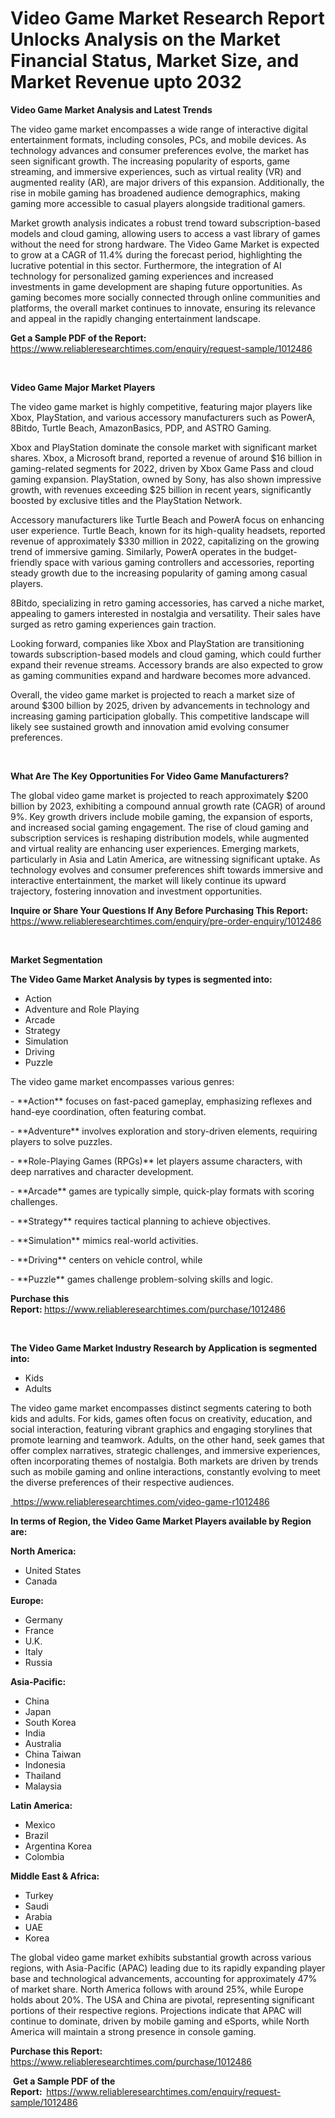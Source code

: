 <p><h1>Video Game Market Research Report Unlocks Analysis on the Market Financial Status, Market Size, and Market Revenue upto 2032</h1></p><p><strong>Video Game Market Analysis and Latest Trends</strong></p>
<p><p>The video game market encompasses a wide range of interactive digital entertainment formats, including consoles, PCs, and mobile devices. As technology advances and consumer preferences evolve, the market has seen significant growth. The increasing popularity of esports, game streaming, and immersive experiences, such as virtual reality (VR) and augmented reality (AR), are major drivers of this expansion. Additionally, the rise in mobile gaming has broadened audience demographics, making gaming more accessible to casual players alongside traditional gamers.</p><p>Market growth analysis indicates a robust trend toward subscription-based models and cloud gaming, allowing users to access a vast library of games without the need for strong hardware. The Video Game Market is expected to grow at a CAGR of 11.4% during the forecast period, highlighting the lucrative potential in this sector. Furthermore, the integration of AI technology for personalized gaming experiences and increased investments in game development are shaping future opportunities. As gaming becomes more socially connected through online communities and platforms, the overall market continues to innovate, ensuring its relevance and appeal in the rapidly changing entertainment landscape.</p></p>
<p><strong>Get a Sample PDF of the Report:&nbsp;</strong> <a href="https://www.reliableresearchtimes.com/enquiry/request-sample/1012486?utm_campaign=3169&utm_medium=2&utm_source=Github&utm_content=ia&utm_term=16042025&utm_id=video-game">https://www.reliableresearchtimes.com/enquiry/request-sample/1012486</a></p>
<p>&nbsp;</p>
<p><strong>Video Game Major Market Players</strong></p>
<p><p>The video game market is highly competitive, featuring major players like Xbox, PlayStation, and various accessory manufacturers such as PowerA, 8Bitdo, Turtle Beach, AmazonBasics, PDP, and ASTRO Gaming. </p><p>Xbox and PlayStation dominate the console market with significant market shares. Xbox, a Microsoft brand, reported a revenue of around $16 billion in gaming-related segments for 2022, driven by Xbox Game Pass and cloud gaming expansion. PlayStation, owned by Sony, has also shown impressive growth, with revenues exceeding $25 billion in recent years, significantly boosted by exclusive titles and the PlayStation Network.</p><p>Accessory manufacturers like Turtle Beach and PowerA focus on enhancing user experience. Turtle Beach, known for its high-quality headsets, reported revenue of approximately $330 million in 2022, capitalizing on the growing trend of immersive gaming. Similarly, PowerA operates in the budget-friendly space with various gaming controllers and accessories, reporting steady growth due to the increasing popularity of gaming among casual players.</p><p>8Bitdo, specializing in retro gaming accessories, has carved a niche market, appealing to gamers interested in nostalgia and versatility. Their sales have surged as retro gaming experiences gain traction.</p><p>Looking forward, companies like Xbox and PlayStation are transitioning towards subscription-based models and cloud gaming, which could further expand their revenue streams. Accessory brands are also expected to grow as gaming communities expand and hardware becomes more advanced.</p><p>Overall, the video game market is projected to reach a market size of around $300 billion by 2025, driven by advancements in technology and increasing gaming participation globally. This competitive landscape will likely see sustained growth and innovation amid evolving consumer preferences.</p></p>
<p>&nbsp;</p>
<p><strong>What Are The Key Opportunities For Video Game Manufacturers?</strong></p>
<p><p>The global video game market is projected to reach approximately $200 billion by 2023, exhibiting a compound annual growth rate (CAGR) of around 9%. Key growth drivers include mobile gaming, the expansion of esports, and increased social gaming engagement. The rise of cloud gaming and subscription services is reshaping distribution models, while augmented and virtual reality are enhancing user experiences. Emerging markets, particularly in Asia and Latin America, are witnessing significant uptake. As technology evolves and consumer preferences shift towards immersive and interactive entertainment, the market will likely continue its upward trajectory, fostering innovation and investment opportunities.</p></p>
<p><strong>Inquire or Share Your Questions If Any Before Purchasing This Report:</strong> <a href="https://www.reliableresearchtimes.com/enquiry/pre-order-enquiry/1012486?utm_campaign=3169&utm_medium=2&utm_source=Github&utm_content=ia&utm_term=16042025&utm_id=video-game">https://www.reliableresearchtimes.com/enquiry/pre-order-enquiry/1012486</a></p>
<p>&nbsp;</p>
<p><strong>Market Segmentation</strong></p>
<p><strong>The Video Game Market Analysis by types is segmented into:</strong></p>
<p><ul><li>Action</li><li>Adventure and Role Playing</li><li>Arcade</li><li>Strategy</li><li>Simulation</li><li>Driving</li><li>Puzzle</li></ul></p>
<p><p>The video game market encompasses various genres: </p><p>- **Action** focuses on fast-paced gameplay, emphasizing reflexes and hand-eye coordination, often featuring combat. </p><p>- **Adventure** involves exploration and story-driven elements, requiring players to solve puzzles. </p><p>- **Role-Playing Games (RPGs)** let players assume characters, with deep narratives and character development. </p><p>- **Arcade** games are typically simple, quick-play formats with scoring challenges. </p><p>- **Strategy** requires tactical planning to achieve objectives. </p><p>- **Simulation** mimics real-world activities. </p><p>- **Driving** centers on vehicle control, while </p><p>- **Puzzle** games challenge problem-solving skills and logic.</p></p>
<p><strong>Purchase this Report:&nbsp;</strong><a href="https://www.reliableresearchtimes.com/purchase/1012486?utm_campaign=3169&utm_medium=2&utm_source=Github&utm_content=ia&utm_term=16042025&utm_id=video-game">https://www.reliableresearchtimes.com/purchase/1012486</a></p>
<p>&nbsp;</p>
<p><strong>The Video Game Market Industry Research by Application is segmented into:</strong></p>
<p><ul><li>Kids</li><li>Adults</li></ul></p>
<p><p>The video game market encompasses distinct segments catering to both kids and adults. For kids, games often focus on creativity, education, and social interaction, featuring vibrant graphics and engaging storylines that promote learning and teamwork. Adults, on the other hand, seek games that offer complex narratives, strategic challenges, and immersive experiences, often incorporating themes of nostalgia. Both markets are driven by trends such as mobile gaming and online interactions, constantly evolving to meet the diverse preferences of their respective audiences.</p></p>
<p><a href="https://www.reliableresearchtimes.com/video-game-r1012486?utm_campaign=3169&utm_medium=2&utm_source=Github&utm_content=ia&utm_term=16042025&utm_id=video-game">&nbsp;https://www.reliableresearchtimes.com/video-game-r1012486</a></p>
<p><strong>In terms of Region, the Video Game Market Players available by Region are:</strong></p>
<p>
    <p> <strong> North America: </strong>
        <ul>
            <li>United States</li>
            <li>Canada</li>
        </ul>
        </p> 
    <p> <strong> Europe: </strong>
        <ul>
            <li>Germany</li>
            <li>France</li>
            <li>U.K.</li>
            <li>Italy</li>
            <li>Russia</li>
        </ul>
        </p> 
    <p> <strong> Asia-Pacific: </strong>
        <ul>
            <li>China</li>
            <li>Japan</li>
            <li>South Korea</li>
            <li>India</li>
            <li>Australia</li>
            <li>China Taiwan</li>
            <li>Indonesia</li>
            <li>Thailand</li>
            <li>Malaysia</li>
        </ul>
        </p> 
    <p> <strong> Latin America: </strong>
        <ul>
            <li>Mexico</li>
            <li>Brazil</li>
            <li>Argentina Korea</li>
            <li>Colombia</li>
        </ul>
        </p> 
    <p> <strong> Middle East & Africa: </strong>
        <ul>
            <li>Turkey</li>
            <li>Saudi</li>
            <li>Arabia</li>
            <li>UAE</li>
            <li>Korea</li>
        </ul>
    </p>
    </p>
<p><p>The global video game market exhibits substantial growth across various regions, with Asia-Pacific (APAC) leading due to its rapidly expanding player base and technological advancements, accounting for approximately 47% of market share. North America follows with around 25%, while Europe holds about 20%. The USA and China are pivotal, representing significant portions of their respective regions. Projections indicate that APAC will continue to dominate, driven by mobile gaming and eSports, while North America will maintain a strong presence in console gaming.</p></p>
<p><strong>Purchase this Report: </strong><a href="https://www.reliableresearchtimes.com/purchase/1012486?utm_campaign=3169&utm_medium=2&utm_source=Github&utm_content=ia&utm_term=16042025&utm_id=video-game">https://www.reliableresearchtimes.com/purchase/1012486</a></p>
<p>&nbsp;<strong>Get a Sample PDF of the Report:&nbsp;&nbsp;</strong><a href="https://www.reliableresearchtimes.com/enquiry/request-sample/1012486?utm_campaign=3169&utm_medium=2&utm_source=Github&utm_content=ia&utm_term=16042025&utm_id=video-game">https://www.reliableresearchtimes.com/enquiry/request-sample/1012486</a></p>
<p><strong></strong></p>
<p><p></p><p></p><p></p></p>